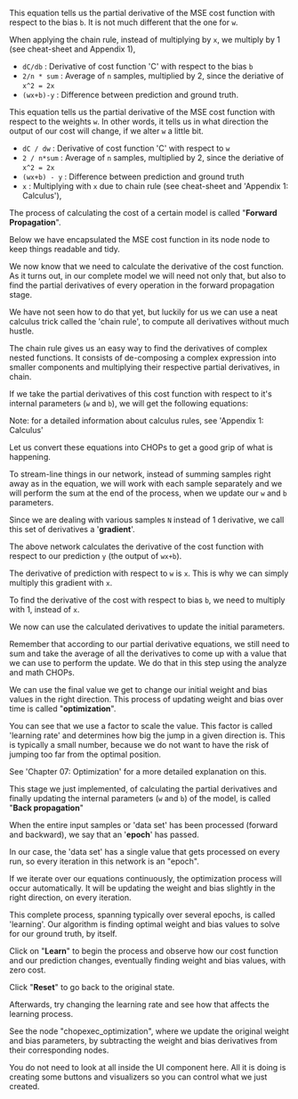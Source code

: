 This equation tells us the partial derivative of the MSE cost function with respect to the bias `b`. It is not much different that the one for `w`. 

When applying the chain rule, instead of multiplying by `x`, we multiply by 1 (see cheat-sheet and Appendix 1),

* ``dC/db`` : Derivative of cost function 'C' with respect to the bias `b`
* ``2/n * sum`` : Average of `n` samples, multiplied by 2, since the deriative of ``x^2 = 2x``
* ``(wx+b)-y`` : Difference between prediction and ground truth. 

This equation tells us the partial derivative of the MSE cost function with respect to the weights `w`. In other words, it tells us in what direction the output of our cost will change, if we alter `w` a little bit.

* ``dC / dw`` : Derivative of cost function 'C' with respect to `w`
* ``2 / n*sum`` : Average of ``n`` samples, multiplied by 2, since the deriative of ``x^2 = 2x``
* ``(wx+b) - y`` : Difference between prediction and ground truth
* ``x`` :  Multiplying with `x` due to chain rule (see cheat-sheet and 'Appendix 1: Calculus'),

The process of calculating the cost of a certain model is called "**Forward Propagation**". 

Below we have encapsulated the MSE cost function in its node node to keep things readable and tidy. 

We now know that we need to calculate the derivative of the cost function.  As it turns out, in our complete model we will need not only that, but also to find the partial derivatives of every operation in the forward propagation stage. 

We have not seen how to do that yet, but luckily for us we can use a neat calculus trick called the 'chain rule', to compute all derivatives without much hustle. 

The chain rule gives us an easy way to find the derivatives of complex nested functions. It consists of de-composing a complex expression into smaller components and multiplying their respective partial derivatives, in chain.

If we take the partial derivatives of this cost function with respect to it's internal parameters (`w` and `b`), we will get the following equations:

Note: for a detailed information about calculus rules, see 'Appendix 1: Calculus'

Let us convert these equations into CHOPs to get a good grip of what is happening.

To stream-line things in our network, instead of summing samples right away as in the equation, we will work with each sample separately and we will perform the sum at the end of the process, when we update our  `w` and `b` parameters. 

Since we are dealing with various samples `N` instead of 1 derivative, we call this set of derivatives a '**gradient**'. 


The above network calculates the derivative of the cost function with respect to our prediction `y` (the output of ``wx+b``).

The derivative of prediction with respect to `w` is `x`. This is why we can simply multiply this gradient with `x`.

To find the derivative of the cost with respect to bias `b`, we need to multiply with 1, instead of `x`.

We now can use the calculated derivatives to update the initial parameters. 

Remember that according to our partial derivative equations, we still need to sum and take the average of all the derivatives to come up with a value that we can use to perform the update. We do that in this step using the analyze and math CHOPs.

We can use the final value we get to change our initial weight and bias values in the right direction. This process of updating weight and bias over time is called "**optimization**". 

You can see that we use a factor to scale the value. This factor is called 'learning rate' and determines how big the jump in a given direction is. This is typically a small number, because we do not want to have the risk of jumping too far from the optimal position.

See 'Chapter 07: Optimization' for a more detailed explanation on this.

This stage we just implemented, of calculating the partial derivatives and finally updating the internal parameters (`w` and `b`) of the model, is called "**Back propagation**"

When the entire input samples or  'data set' has been processed (forward and backward), we say that an '**epoch**' has passed. 

In our case, the 'data set' has a single value that gets processed on every run, so every iteration in this network is an "epoch".

If we iterate over our equations continuously, the optimization process will occur automatically. It will be updating the weight and bias slightly in the right direction, on every iteration.

This complete process, spanning typically over several epochs, is called 'learning'. Our algorithm is finding optimal weight and bias values to solve for our ground truth, by itself. 

Click on "**Learn**" to begin the process and observe how our cost function and our prediction changes, eventually finding weight and bias values, with zero cost. 

Click "**Reset**" to go back to the original state.

Afterwards, try changing the learning rate and see how that affects the learning process.

See the node "chopexec_optimization", where we update the original weight and bias parameters, by subtracting the weight and bias derivatives from their corresponding nodes. 

You do not need to look at all inside the UI component here. All it is doing is creating some buttons and visualizers so you can control what we just created. 

